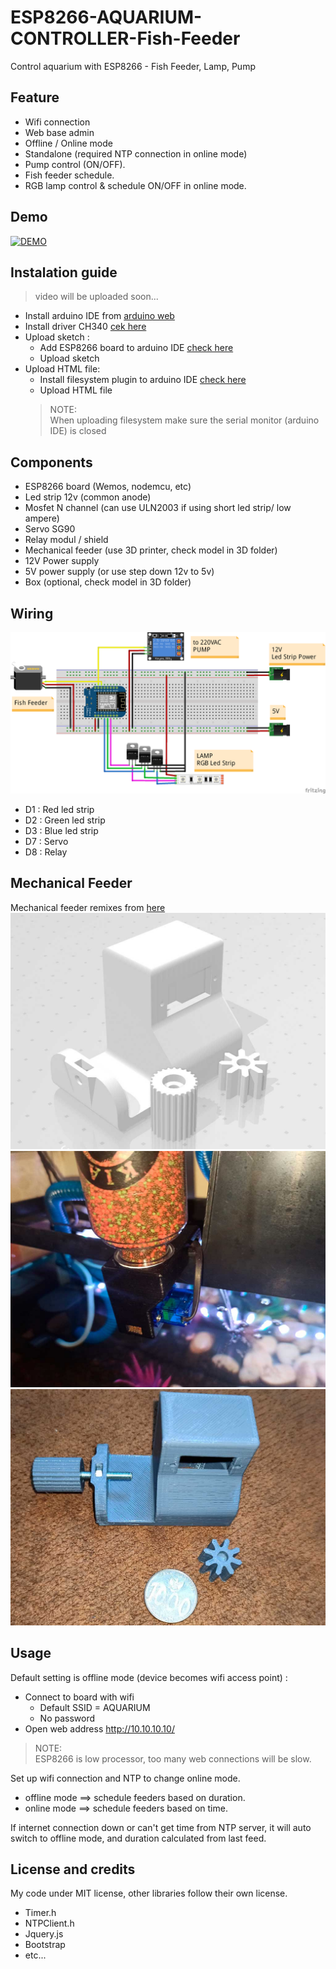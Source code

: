 # ESP8266-AQUARIUM-CONTROLLER-Fish-Feeder
Control aquarium with ESP8266 - Fish Feeder, Lamp, Pump

## Feature
- Wifi connection
- Web base admin
- Offline / Online mode
- Standalone (required NTP connection in online mode)
- Pump control (ON/OFF).
- Fish feeder schedule.
- RGB lamp control & schedule ON/OFF in online mode.

## Demo
[![DEMO](http://img.youtube.com/vi/GxMegb_iBR0/0.jpg)](https://youtu.be/GxMegb_iBR0)

## Instalation guide
> video will be uploaded soon...
- Install arduino IDE from [arduino web](https://www.arduino.cc/)
- Install driver CH340 [cek here](https://learn.sparkfun.com/tutorials/how-to-install-ch340-drivers/all)
- Upload sketch :
	- Add ESP8266 board to arduino IDE [check here](https://github.com/esp8266/Arduino)
	- Upload sketch
- Upload HTML file:
	- Install filesystem plugin to arduino IDE [check here](https://github.com/esp8266/arduino-esp8266fs-plugin)
	- Upload HTML file
	> NOTE:  
	> When uploading filesystem make sure the serial monitor (arduino IDE) is closed

## Components
- ESP8266 board (Wemos, nodemcu, etc)
- Led strip 12v (common anode)
- Mosfet N channel (can use ULN2003 if using short led strip/ low ampere)
- Servo SG90
- Relay modul / shield
- Mechanical feeder (use 3D printer, check model in 3D folder)
- 12V Power supply
- 5V power supply (or use step down 12v to 5v)
- Box (optional, check model in 3D folder)

## Wiring
![Wiring](wiring/wiring.png)
 - D1 : Red led strip
 - D2 : Green led strip
 - D3 : Blue led strip
 - D7 : Servo
 - D8 : Relay

## Mechanical Feeder
Mechanical feeder remixes from [here](https://www.thingiverse.com/thing:2921447)
![feeder1](3D/feeder.jpg)
![feeder2](3D/feeder01.jpg)
![feeder3](3D/feeder04.jpg)

## Usage
Default setting is offline mode (device becomes wifi access point) :
- Connect to board with wifi 
	- Default SSID = AQUARIUM
	- No password
- Open web address http://10.10.10.10/
> NOTE:  
> ESP8266 is low processor, too many web connections will be slow.


Set up wifi connection and NTP to change online mode.  
- offline mode ==> schedule feeders based on duration.
- online mode ==> schedule feeders based on time.

If internet connection down or can't get time from NTP server, it will auto switch to offline mode, and duration calculated from last feed.  


## License and credits
My code under MIT license, other libraries follow their own license.
- Timer.h
- NTPClient.h
- Jquery.js
- Bootstrap
- etc...














